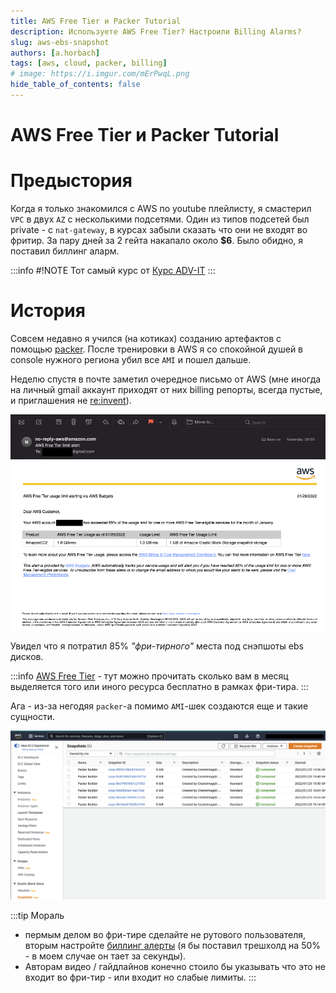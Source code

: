 ```yaml
---
title: AWS Free Tier и Packer Tutorial
description: Используете AWS Free Tier? Настроили Billing Alarms?
slug: aws-ebs-snapshot
authors: [a.horbach]
tags: [aws, cloud, packer, billing]
# image: https://i.imgur.com/mErPwqL.png
hide_table_of_contents: false
---
```

# AWS Free Tier и Packer Tutorial

# Предыстория

Когда я только знакомился с AWS по youtube плейлисту, я смастерил `VPC` в двух `AZ` с несколькими подсетями. Один из типов подсетей был private - с `nat-gateway`, в курсах забыли сказать что они не входят во фритир. За пару дней за 2 гейта накапало около **$6**. Было обидно, я поставил биллинг аларм.

:::info #!NOTE
Тот самый курс от [Курс ADV-IT](https://www.youtube.com/watch?v=8jbx8O3wuLg&list=PLg5SS_4L6LYsxrZ_4xE_U95AtGsIB96k9)
:::

# История

Совсем недавно я учился (на котиках) созданию артефактов с помощью [packer](./blog/selfmade-vagrant-box). После тренировки в AWS я со спокойной душей в console нужного региона убил все `AMI` и пошел дальше.

Неделю спустя в почте заметил очередное письмо от AWS (мне иногда на личный gmail аккаунт приходят от них billing репорты, всегда пустые, и приглашения не [re:invent](https://reinvent.awsevents.com/)).

![alert](./static/aws-ebs-snapshot-warn.png)

Увидел что я потратил 85% _"фри-тирного"_ места под снэпшоты ebs дисков.

:::info
[AWS Free Tier](https://aws.amazon.com/free/?all-free-tier.sort-by=item.additionalFields.SortRank&all-free-tier.sort-order=asc&awsf.Free%20Tier%20Types=*all&awsf.Free%20Tier%20Categories=*all) - тут можно прочитать сколько вам в месяц выделяется того или иного ресурса бесплатно в рамках фри-тира.
:::

Ага - из-за негодяя `packer`-а помимо `AMI`-шек создаются еще и такие сущности.

![snapshots](./static/aws-console.png)

:::tip Мораль
- пермым делом во фри-тире сделайте не рутового пользователя, вторым настройте [биллинг алерты](https://www.youtube.com/watch?v=XNeAH4dch0g) (я бы поставил трешхолд на 50% - в моем случае он тает за секунды). 
- Авторам видео / гайдлайнов конечно стоило бы указывать что это не входит во фри-тир - или входит но слабые лимиты.
:::
<!--truncate-->
